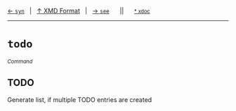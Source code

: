 [&#8592; `syn`](xmd-format--syn.md)&nbsp;&nbsp;&nbsp;|&nbsp;&nbsp;&nbsp;[&#8593; XMD Format](xmd-format.md)&nbsp;&nbsp;&nbsp;|&nbsp;&nbsp;&nbsp;[&#8594; `see`](xmd-format--see.md)&nbsp;&nbsp;&nbsp;&nbsp;&nbsp;&nbsp;||&nbsp;&nbsp;&nbsp;&nbsp;&nbsp;&nbsp;<small>[\* xdoc](../xdoc/xmd-format.xmd#L61)</small>
***

# `todo`
<small>*Command*</small>  
## TODO

Generate list, if multiple TODO entries are created


